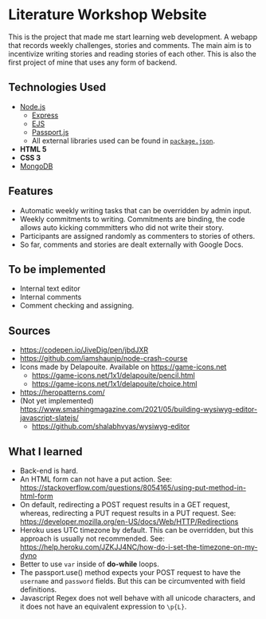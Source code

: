 # Literature Workshop Website

This is the project that made me start learning web development. A webapp that records weekly challenges, stories and comments. The main aim is to incentivize writing stories and reading stories of each other. This is also the first project of mine that uses any form of backend.

## Technologies Used
- [Node.js](https://nodejs.org/en/)
    - [Express](https://expressjs.com/)
    - [EJS](https://ejs.co/)
    - [Passport.js](http://www.passportjs.org/)
    - All external libraries used can be found in [`package.json`](https://github.com/emrergin/atolye/blob/main/package.json).
- **HTML 5**
- **CSS 3**
- [MongoDB](https://www.mongodb.com/)

## Features
- Automatic weekly writing tasks that can be overridden by admin input.
- Weekly commitments to writing. Commitments are binding, the code allows auto kicking commmitters who did not write their story.
- Participants are assigned randomly as commenters to stories of others.
- So far, comments and stories are dealt externally with Google Docs.

## To be implemented
- Internal text editor
- Internal comments
- Comment checking and assigning.

## Sources
- https://codepen.io/JiveDig/pen/jbdJXR
- https://github.com/iamshaunjp/node-crash-course
- Icons made by Delapouite. Available on https://game-icons.net
    - https://game-icons.net/1x1/delapouite/pencil.html
    - https://game-icons.net/1x1/delapouite/choice.html
- https://heropatterns.com/
- (Not yet implemented) https://www.smashingmagazine.com/2021/05/building-wysiwyg-editor-javascript-slatejs/
	- https://github.com/shalabhvyas/wysiwyg-editor

## What I learned
- Back-end is hard.
- An HTML form can not have a put action. See: https://stackoverflow.com/questions/8054165/using-put-method-in-html-form
- On default, redirecting a POST request results in a GET request, whereas, redirecting a PUT request results in a PUT request. See: https://developer.mozilla.org/en-US/docs/Web/HTTP/Redirections
- Heroku uses UTC timezone by default. This can be overridden, but this approach is usually not recommended. See: https://help.heroku.com/JZKJJ4NC/how-do-i-set-the-timezone-on-my-dyno
- Better to use `var` inside of **do-while** loops.
- The passport.use() method expects your POST request to have the `username` and `password` fields. But this can be circumvented with field definitions.
- Javascript Regex does not well behave with all unicode characters, and it does not have an equivalent expression to `\p{L}`.

